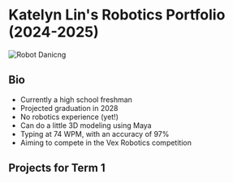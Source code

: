 # Katelyn Lin's Robotics Portfolio (2024-2025)

![Robot Danicng](https://upload.wikimedia.org/wikipedia/commons/f/f4/Gif_robot.gif)

## Bio
* Currently a high school freshman
* Projected graduation in 2028
* No robotics experience (yet!)
* Can do a little 3D modeling using Maya
* Typing at 74 WPM, with an accuracy of 97%
* Aiming to compete in the Vex Robotics competition

## Projects for Term 1
